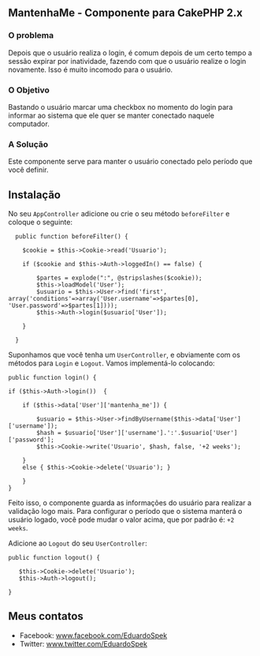 ## MantenhaMe - Componente para CakePHP 2.x

### O problema

Depois que o usuário realiza o login, é comum depois de um certo tempo a sessão expirar por inatividade,
fazendo com que o usuário realize o login novamente. Isso é muito incomodo para o usuário.

### O Objetivo

Bastando o usuário marcar uma checkbox no momento do login para informar ao sistema que
ele quer se manter conectado naquele computador.

### A Solução

Este componente serve para manter o usuário conectado pelo período que você definir.

## Instalação

No seu `AppController` adicione ou crie o seu método `beforeFilter` e coloque o seguinte:


      public function beforeFilter() {
                 
        $cookie = $this->Cookie->read('Usuario');		
        
        if ($cookie and $this->Auth->loggedIn() == false) {
        
        	$partes = explode(":", @stripslashes($cookie));
        	$this->loadModel('User');
        	$usuario = $this->User->find('first', array('conditions'=>array('User.username'=>$partes[0], 'User.password'=>$partes[1])));
        	$this->Auth->login($usuario['User']);
        	
        }
        
      }

Suponhamos que você tenha um `UserController`, e obviamente com os métodos para `Login` e `Logout`.
Vamos implementá-lo colocando:

    public function login() {
			
    if ($this->Auth->login())  { 
    
    	if ($this->data['User']['mantenha_me']) {
    	
    		$usuario = $this->User->findByUsername($this->data['User']['username']);	
    		$hash = $usuario['User']['username'].':'.$usuario['User']['password'];
    		$this->Cookie->write('Usuario', $hash, false, '+2 weeks');
    		
    	}
    	else { $this->Cookie->delete('Usuario'); }
            
        }
    }
      
Feito isso, o componente guarda as informações do usuário para realizar a validação logo mais.
Para configurar o período que o sistema manterá o usuário logado, você pode mudar o valor acima, que por padrão é: `+2 weeks`.

Adicione ao `Logout` do seu `UserController`:

    public function logout() {  		  
    
       $this->Cookie->delete('Usuario');
       $this->Auth->logout();
                
    } 

## Meus contatos

* Facebook: www.facebook.com/EduardoSpek
* Twitter: www.twitter.com/EduardoSpek

